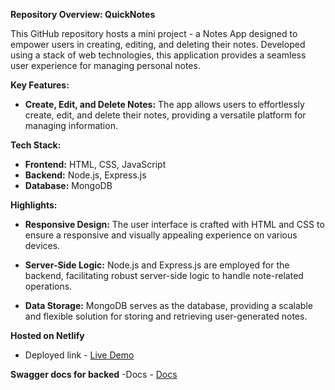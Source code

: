 **Repository Overview: QuickNotes**

This GitHub repository hosts a mini project - a Notes App designed to empower users in creating, editing, and deleting their notes. Developed using a stack of web technologies, this application provides a seamless user experience for managing personal notes.

**Key Features:**
- **Create, Edit, and Delete Notes:** The app allows users to effortlessly create, edit, and delete their notes, providing a versatile platform for managing information.

**Tech Stack:**
- **Frontend:** HTML, CSS, JavaScript
- **Backend:** Node.js, Express.js
- **Database:** MongoDB

**Highlights:**
- **Responsive Design:** The user interface is crafted with HTML and CSS to ensure a responsive and visually appealing experience on various devices.
  
- **Server-Side Logic:** Node.js and Express.js are employed for the backend, facilitating robust server-side logic to handle note-related operations.

- **Data Storage:** MongoDB serves as the database, providing a scalable and flexible solution for storing and retrieving user-generated notes.

**Hosted on Netlify**
- Deployed link - <a href="https://main--quicknotes-sreeharsha.netlify.app/" target="blank">Live Demo</a>

**Swagger docs for backed**
-Docs - <a href="https://notesapi-jpgf.onrender.com/apidocs/" target="blank">Docs</a>


